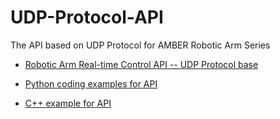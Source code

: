 # UDP-Protocol-API
The API based on UDP Protocol for AMBER Robotic Arm Series 

* [Robotic Arm Real-time Control API -- UDP Protocol base](https://github.com/MrAsana/UDP-Protocol-API/wiki/Robotic-Arm-API-based-on-UDP-Protocol)

* [Python coding examples for API](https://github.com/MrAsana/Python_API)

* [C++ example for API](https://github.com/MrAsana/C_Plus_API)
